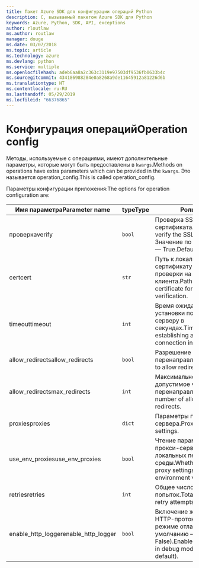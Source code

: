 ```yaml
---
title: Пакет Azure SDK для конфигурации операций Python
description: C, вызываемый пакетом Azure SDK для Python
keywords: Azure, Python, SDK, API, exceptions
author: rloutlaw
ms.author: routlaw
manager: douge
ms.date: 03/07/2018
ms.topic: article
ms.technology: azure
ms.devlang: python
ms.service: multiple
ms.openlocfilehash: adeb6aa8a2c363c3119e97503df9536fb0633b4c
ms.sourcegitcommit: 434186988284e0a8268a9de11645912a81226d6b
ms.translationtype: HT
ms.contentlocale: ru-RU
ms.lasthandoff: 05/29/2019
ms.locfileid: "66376865"
---
```

# <a name="operation-config"></a><span data-ttu-id="0de55-104">Конфигурация операций</span><span class="sxs-lookup"><span data-stu-id="0de55-104">Operation config</span></span> 

<span data-ttu-id="0de55-105">Методы, используемые с операциями, имеют дополнительные параметры, которые могут быть предоставлены в `kwargs`.</span><span class="sxs-lookup"><span data-stu-id="0de55-105">Methods on operations have extra parameters which can be provided in the `kwargs`.</span></span> <span data-ttu-id="0de55-106">Это называется operation_config.</span><span class="sxs-lookup"><span data-stu-id="0de55-106">This is called operation_config.</span></span>

<span data-ttu-id="0de55-107">Параметры конфигурации приложения:</span><span class="sxs-lookup"><span data-stu-id="0de55-107">The options for operation configuration are:</span></span>

|<span data-ttu-id="0de55-108">Имя параметра</span><span class="sxs-lookup"><span data-stu-id="0de55-108">Parameter name</span></span>|<span data-ttu-id="0de55-109">type</span><span class="sxs-lookup"><span data-stu-id="0de55-109">Type</span></span>|<span data-ttu-id="0de55-110">Роль</span><span class="sxs-lookup"><span data-stu-id="0de55-110">Role</span></span>|
|----------------------|------|---------------|
| <span data-ttu-id="0de55-111">проверка</span><span class="sxs-lookup"><span data-stu-id="0de55-111">verify</span></span> |`bool`|<span data-ttu-id="0de55-112">Проверка SSL-сертификата.</span><span class="sxs-lookup"><span data-stu-id="0de55-112">Whether to verify the SSL certificate.</span></span> <span data-ttu-id="0de55-113">Значение по умолчанию — True.</span><span class="sxs-lookup"><span data-stu-id="0de55-113">Default is True.</span></span>|
|  <span data-ttu-id="0de55-114">cert</span><span class="sxs-lookup"><span data-stu-id="0de55-114">cert</span></span> |`str`| <span data-ttu-id="0de55-115">Путь к локальному сертификату для проверки на стороне клиента.</span><span class="sxs-lookup"><span data-stu-id="0de55-115">Path to local certificate for client side verification.</span></span>|
|  <span data-ttu-id="0de55-116">timeout</span><span class="sxs-lookup"><span data-stu-id="0de55-116">timeout</span></span> |`int`| <span data-ttu-id="0de55-117">Время ожидания для установки подключения к серверу в секундах.</span><span class="sxs-lookup"><span data-stu-id="0de55-117">Timeout for establishing a server connection in seconds.</span></span>|
|  <span data-ttu-id="0de55-118">allow_redirects</span><span class="sxs-lookup"><span data-stu-id="0de55-118">allow_redirects</span></span> |`bool` | <span data-ttu-id="0de55-119">Разрешение перенаправлений.</span><span class="sxs-lookup"><span data-stu-id="0de55-119">Whether to allow redirects.</span></span>|
|  <span data-ttu-id="0de55-120">allow_redirects</span><span class="sxs-lookup"><span data-stu-id="0de55-120">max_redirects</span></span>  |`int`| <span data-ttu-id="0de55-121">Максимальное допустимое число перенаправлений.</span><span class="sxs-lookup"><span data-stu-id="0de55-121">Maimum number of allowed redirects.</span></span>|
|  <span data-ttu-id="0de55-122">proxies</span><span class="sxs-lookup"><span data-stu-id="0de55-122">proxies</span></span>  |`dict` |<span data-ttu-id="0de55-123">Параметры прокси-сервера.</span><span class="sxs-lookup"><span data-stu-id="0de55-123">Proxy server settings.</span></span>|
|  <span data-ttu-id="0de55-124">use_env_proxies</span><span class="sxs-lookup"><span data-stu-id="0de55-124">use_env_proxies</span></span> |`bool` |<span data-ttu-id="0de55-125">Чтение параметров прокси-сервера из локальных переменных среды.</span><span class="sxs-lookup"><span data-stu-id="0de55-125">Whether to read proxy settings from local environment variables.</span></span>|
|  <span data-ttu-id="0de55-126">retries</span><span class="sxs-lookup"><span data-stu-id="0de55-126">retries</span></span>  |`int` | <span data-ttu-id="0de55-127">Общее число повторных попыток.</span><span class="sxs-lookup"><span data-stu-id="0de55-127">Total number of retry attempts.</span></span>|
|  <span data-ttu-id="0de55-128">enable_http_logger</span><span class="sxs-lookup"><span data-stu-id="0de55-128">enable_http_logger</span></span> | `bool`| <span data-ttu-id="0de55-129">Включение журналов HTTP-протокола в режиме отладки (по умолчанию — False).</span><span class="sxs-lookup"><span data-stu-id="0de55-129">Enable logs of HTTP in debug mode (False by default).</span></span>|
